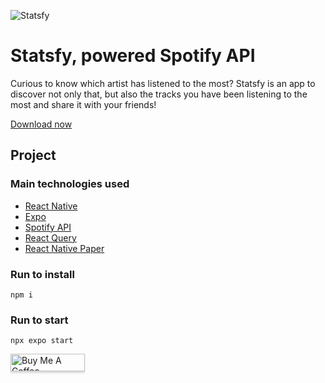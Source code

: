 ![Statsfy](https://i.imgur.com/sIZOR6s.png "Statsfy")

# Statsfy, powered Spotify API

Curious to know which artist has listened to the most? Statsfy is an app to discover not only that, but also the tracks you have been listening to the most and share it with your friends!

[Download now](https://play.google.com/store/apps/details?id=com.yabcompany.statsfy)

## Project

### Main technologies used

- [React Native](https://reactnative.dev/docs/getting-started)
- [Expo](https://docs.expo.io/)
- [Spotify API](https://developer.spotify.com/documentation/web-api)
- [React Query](https://tanstack.com/query/v3/)
- [React Native Paper](https://reactnativepaper.com/)

### Run to install

```
npm i
```

### Run to start

```
npx expo start
```

<a href="https://www.buymeacoffee.com/belmirofss" target="_blank"><img src="https://www.buymeacoffee.com/assets/img/custom_images/orange_img.png" alt="Buy Me A Coffee" style="height: 28px !important;width: 119px !important;box-shadow: 0px 3px 2px 0px rgba(190, 190, 190, 0.5) !important;-webkit-box-shadow: 0px 3px 2px 0px rgba(190, 190, 190, 0.5) !important;" ></a>
